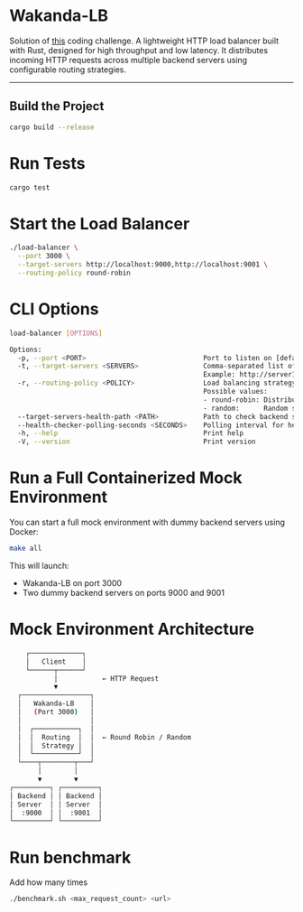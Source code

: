 # Wakanda-LB
Solution of [this](https://codingchallenges.fyi/challenges/challenge-load-balancer/) coding challenge.
A lightweight HTTP load balancer built with Rust, designed for high throughput and low latency. It distributes incoming HTTP requests across multiple backend servers using configurable routing strategies.

---

## Build the Project

```bash
cargo build --release
```

# Run Tests
```bash
cargo test
```

# Start the Load Balancer
```bash
./load-balancer \
  --port 3000 \
  --target-servers http://localhost:9000,http://localhost:9001 \
  --routing-policy round-robin
```

# CLI Options
```bash
load-balancer [OPTIONS]

Options:
  -p, --port <PORT>                             Port to listen on [default: 3000]
  -t, --target-servers <SERVERS>                Comma-separated list of backend servers
                                                Example: http://server1:8000,http://server2:8000
  -r, --routing-policy <POLICY>                 Load balancing strategy [default: round-robin]
                                                Possible values:
                                                - round-robin: Distribute requests evenly
                                                - random:      Random server selection
  --target-servers-health-path <PATH>           Path to check backend server health [default: /health]
  --health-checker-polling-seconds <SECONDS>    Polling interval for health checks in seconds [default: 10]
  -h, --help                                    Print help
  -V, --version                                 Print version

```

# Run a Full Containerized Mock Environment
You can start a full mock environment with dummy backend servers using Docker:
```bash
make all
```
This will launch:
- Wakanda-LB on port 3000
- Two dummy backend servers on ports 9000 and 9001

# Mock Environment Architecture
```bash
    ┌─────────────┐
    │   Client    │
    └──────┬──────┘
           │           ← HTTP Request
           ▼
  ┌─────────────────┐
  │   Wakanda-LB    │
  │   (Port 3000)   │
  │                 │
  │  ┌───────────┐  │
  │  │  Routing  │  │  ← Round Robin / Random
  │  │  Strategy │  │
  │  └───────────┘  │
  └────┬────────┬───┘
       │        │
       ▼        ▼
┌─────────┐ ┌─────────┐
│ Backend │ │ Backend │
│ Server  │ │ Server  │
│  :9000  │ │  :9001  │
└─────────┘ └─────────┘

```

# Run benchmark
Add how many times
```bash
./benchmark.sh <max_request_count> <url>
```

